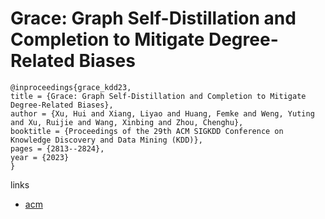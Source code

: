 # Grace: Graph Self-Distillation and Completion to Mitigate Degree-Related Biases

```
@inproceedings{grace_kdd23,
title = {Grace: Graph Self-Distillation and Completion to Mitigate Degree-Related Biases},
author = {Xu, Hui and Xiang, Liyao and Huang, Femke and Weng, Yuting and Xu, Ruijie and Wang, Xinbing and Zhou, Chenghu},
booktitle = {Proceedings of the 29th ACM SIGKDD Conference on Knowledge Discovery and Data Mining (KDD)},
pages = {2813--2824},
year = {2023}
}
```

links
- [acm](https://dl.acm.org/doi/10.1145/3580305.3599368)
